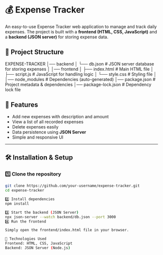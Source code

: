 # 💰 Expense Tracker  

An easy-to-use Expense Tracker web application to manage and track daily expenses. The project is built with a **frontend (HTML, CSS, JavaScript)** and a **backend (JSON server)** for storing expense data.  

## 📂 Project Structure  
EXPENSE-TRACKER
│── backend
│ └── db.json # JSON server database for storing expenses
│
│── frontend
│ ├── index.html # Main HTML file
│ ├── script.js # JavaScript for handling logic
│ └── style.css # Styling file
│
│── node_modules # Dependencies (auto-generated)
│── package.json # Project metadata & dependencies
│── package-lock.json # Dependency lock file

## 🚀 Features  

- Add new expenses with description and amount  
- View a list of all recorded expenses  
- Delete expenses easily  
- Data persistence using **JSON Server**  
- Simple and responsive UI  

---

## 🛠️ Installation & Setup  

### 1️⃣ Clone the repository  
```bash
git clone https://github.com/your-username/expense-tracker.git
cd expense-tracker

2️⃣ Install dependencies
npm install

3️⃣ Start the backend (JSON Server)
npx json-server --watch backend/db.json --port 3000
4️⃣ Run the frontend

Simply open the frontend/index.html file in your browser.

📌 Technologies Used
Frontend: HTML, CSS, JavaScript
Backend: JSON Server (Node.js)
